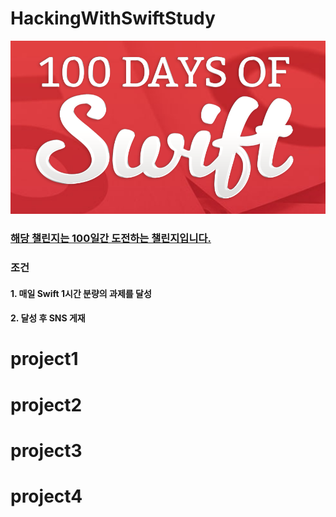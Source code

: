 # HackingWithSwiftStudy
 ![Github logo](/Logo.png) 
### [해당 챌린지는 100일간 도전하는 챌린지입니다.](https://www.hackingwithswift.com/100) 
### 조건
#### 1. 매일 Swift 1시간 분량의 과제를 달성
#### 2. 달성 후 SNS 게재

# project1
# project2
# project3
# project4

